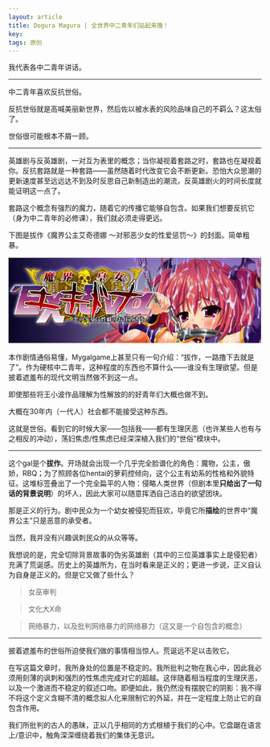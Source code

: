 ```yaml
---
layout: article
title: Dogura Magura | 全世界中二青年们站起来撸！
key: 
tags: 原创
---
```


我代表各中二青年讲话。

<!--more-->

---

中二青年喜欢反抗世俗。

反抗世俗就是高喊美丽新世界，然后佐以被水表的风险品味自己的不羁么？这太俗了。

世俗很可能根本不屑一顾。

---

英雄剧与反英雄剧，一对互为表里的概念；当你凝视着套路之时，套路也在凝视着你。反抗套路就是一种套路——虽然随着时代改变它会不断更新。恐怕大众思潮的更新速度甚至远远达不到及时反思自己新制造出的潮流，反英雄剧火的时间长度就能证明这一点了。

套路这个概念有强烈的魔力，随着它的传播它能够自包含。如果我们想要反抗它（身为中二青年的必修课），我们就必须走得更远。

下图是拔作《魔界公主艾奇德娜 ～对邪恶少女的性爱惩罚～》的封面。简单粗暴。

![gal cover](/assets/images/2018-08-17-2-all-gal-are-created-equal.jpg)

本作剧情通俗易懂，Mygalgame上甚至只有一句介绍：“拔作，一路撸下去就是了”。作为硬核中二青年，这种程度的东西也不算什么——谁没有生理欲望。但是披着遮羞布的现代文明当然做不到这一点。

即使那些将王小波作品理解为性解放的的好青年们大概也做不到。

大概在30年内（一代人）社会都不能接受这种东西。

这就是世俗。看到它的时候大家——包括我——都有生理厌恶（也许某些人也有与之相反的冲动），荡妇焦虑/性焦虑已经深深植入我们的“世俗”模块中。

---

这个gal是个**拔作**。开场就会出现一个几乎完全脸谱化的角色：魔物，公主，傲娇，RBQ；为了照顾各位hentai的萝莉控倾向，这个公主有幼系的性格和外貌特征。这堆标签叠出了一个完全扁平的人物：侵略人类世界（但剧本里**只给出了一句话的背景说明**）的坏人，因此大家可以随意挥洒自己洁白的欲望团块。

那是正义的行为。剧中民众为一个幼女被侵犯而狂欢，毕竟它所**描绘**的世界中“魔界公主”只是恶意的承受者。

当然，我并没有兴趣讽刺民众的从众等等。

我想说的是，完全切除背景故事的伪劣英雄剧（其中的三位英雄事实上是侵犯者）充满了荒诞感。历史上的英雄所为，在当时看来是正义的；更进一步说，正义自认为自身是正义的。但是它又做了些什么？

> 女巫审判

> 文化大X命

> 网络暴力，以及批判网络暴力的网络暴力（这又是一个自包含的概念）

---

披着遮羞布的世俗所迫使我们做的事情相当惊人。荒诞远不足以击败它。

在写这篇文章时，我所身处的位置是不稳定的。我所批判之物在我心中，因此我必须用刻薄的讽刺和强烈的性焦虑完成对它的超越。这伴随着相当程度的生理厌恶，以及一个激进而不稳定的叙述口吻。即便如此，我仍然没有摆脱它的阴影：我不得不将这个定义含糊不清的概念拟人化来限制它的外延，并在一定程度上防止它的自包含作用。

我们所批判的古人的愚昧，正以几乎相同的方式根植于我们的心中。它盘踞在语言上/意识中，触角深深缠绕着我们的集体无意识。